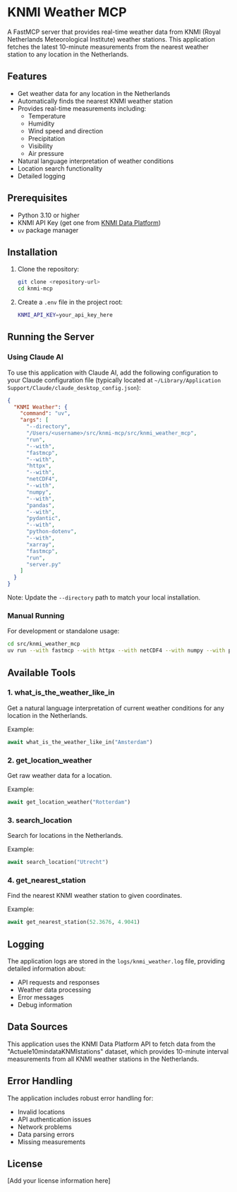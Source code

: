 # KNMI Weather MCP

A FastMCP server that provides real-time weather data from KNMI (Royal Netherlands Meteorological Institute) weather stations. This application fetches the latest 10-minute measurements from the nearest weather station to any location in the Netherlands.

## Features

- Get weather data for any location in the Netherlands
- Automatically finds the nearest KNMI weather station
- Provides real-time measurements including:
  - Temperature
  - Humidity
  - Wind speed and direction
  - Precipitation
  - Visibility
  - Air pressure
- Natural language interpretation of weather conditions
- Location search functionality
- Detailed logging

## Prerequisites

- Python 3.10 or higher
- KNMI API Key (get one from [KNMI Data Platform](https://dataplatform.knmi.nl/))
- `uv` package manager

## Installation

1. Clone the repository:

   ```bash
   git clone <repository-url>
   cd knmi-mcp
   ```

2. Create a `.env` file in the project root:
   ```bash
   KNMI_API_KEY=your_api_key_here
   ```

## Running the Server

### Using Claude AI

To use this application with Claude AI, add the following configuration to your Claude configuration file (typically located at `~/Library/Application Support/Claude/claude_desktop_config.json`):

```json
{
  "KNMI Weather": {
    "command": "uv",
    "args": [
      "--directory",
      "/Users/<username>/src/knmi-mcp/src/knmi_weather_mcp",
      "run",
      "--with",
      "fastmcp",
      "--with",
      "httpx",
      "--with",
      "netCDF4",
      "--with",
      "numpy",
      "--with",
      "pandas",
      "--with",
      "pydantic",
      "--with",
      "python-dotenv",
      "--with",
      "xarray",
      "fastmcp",
      "run",
      "server.py"
    ]
  }
}
```

Note: Update the `--directory` path to match your local installation.

### Manual Running

For development or standalone usage:

```bash
cd src/knmi_weather_mcp
uv run --with fastmcp --with httpx --with netCDF4 --with numpy --with pandas --with pydantic --with python-dotenv --with xarray fastmcp run server.py
```

## Available Tools

### 1. what_is_the_weather_like_in

Get a natural language interpretation of current weather conditions for any location in the Netherlands.

Example:

```python
await what_is_the_weather_like_in("Amsterdam")
```

### 2. get_location_weather

Get raw weather data for a location.

Example:

```python
await get_location_weather("Rotterdam")
```

### 3. search_location

Search for locations in the Netherlands.

Example:

```python
await search_location("Utrecht")
```

### 4. get_nearest_station

Find the nearest KNMI weather station to given coordinates.

Example:

```python
await get_nearest_station(52.3676, 4.9041)
```

## Logging

The application logs are stored in the `logs/knmi_weather.log` file, providing detailed information about:

- API requests and responses
- Weather data processing
- Error messages
- Debug information

## Data Sources

This application uses the KNMI Data Platform API to fetch data from the "Actuele10mindataKNMIstations" dataset, which provides 10-minute interval measurements from all KNMI weather stations in the Netherlands.

## Error Handling

The application includes robust error handling for:

- Invalid locations
- API authentication issues
- Network problems
- Data parsing errors
- Missing measurements

## License

[Add your license information here]
